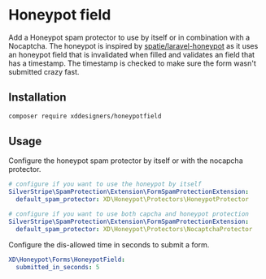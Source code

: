 # Honeypot field

Add a Honeypot spam protector to use by itself or in combination with a Nocaptcha.
The honeypot is inspired by [spatie/laravel-honeypot](https://github.com/spatie/laravel-honeypot) as it uses an honeypot field that is invalidated when filled and validates an field that has a timestamp. The timestamp is checked to make sure the form wasn't submitted crazy fast.

## Installation

```bash
composer require xddesigners/honeypotfield
```

## Usage

Configure the honeypot spam protector by itself or with the nocapcha protector.

```yml
# configure if you want to use the honeypot by itself
SilverStripe\SpamProtection\Extension\FormSpamProtectionExtension:
  default_spam_protector: XD\Honeypot\Protectors\HoneypotProtector

# configure if you want to use both capcha and honeypot protection
SilverStripe\SpamProtection\Extension\FormSpamProtectionExtension:
  default_spam_protector: XD\Honeypot\Protectors\NocaptchaProtector
```

Configure the dis-allowed time in seconds to submit a form.

```yml
XD\Honeypot\Forms\HoneypotField:
  submitted_in_seconds: 5 
```

